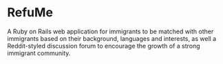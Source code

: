 # RefuMe
A Ruby on Rails web application for immigrants to be matched with other immigrants based on their background, languages and interests, as well a Reddit-styled discussion forum to encourage the growth of a strong immigrant community.
